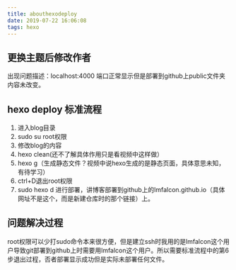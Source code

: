 ```yaml
---
title: abouthexodeploy
date: 2019-07-22 16:06:08
tags: hexo
---
```


## 更换主题后修改作者

出现问题描述：localhost:4000 端口正常显示但是部署到github上public文件夹内容未改变。

## hexo deploy 标准流程
1. 进入blog目录
2. sudo su root权限
3. 修改blog的内容
4. hexo clean(还不了解具体作用只是看视频中这样做）
5. hexo g（生成静态文件？视频中说hexo生成的是静态页面，具体意思未知，有待学习）
6. ctrl+D退出root权限
7. sudo hexo d 进行部署，讲博客部署到github上的lmfalcon.github.io（具体网址不是这个，而是新建仓库时的那个链接）上。

## 问题解决过程
root权限可以少打sudo命令本来很方便，但是建立ssh时我用的是lmfalcon这个用户导致git部署到github上时需要用lmfalcon这个用户。所以需要标准流程中的第6步退出过程，否者部署显示成功但是实际未部署任何文件。
